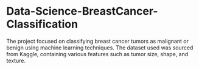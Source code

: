 # Data-Science-BreastCancer-Classification
The project focused on classifying breast cancer tumors as malignant or benign using machine learning techniques. The dataset used was sourced from Kaggle, containing various features such as tumor size, shape, and texture.
